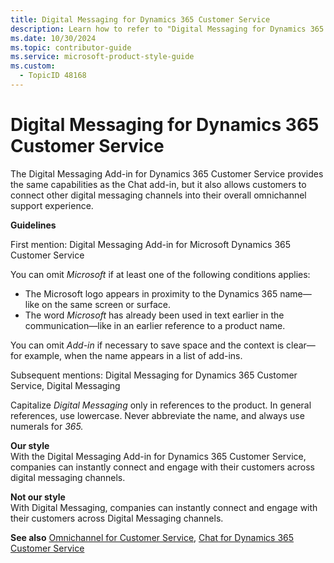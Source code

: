 ```yaml
---
title: Digital Messaging for Dynamics 365 Customer Service
description: Learn how to refer to "Digital Messaging for Dynamics 365 Customer Service" in your content.
ms.date: 10/30/2024
ms.topic: contributor-guide
ms.service: microsoft-product-style-guide
ms.custom:
  - TopicID 48168
---
```



# Digital Messaging for Dynamics 365 Customer Service

The Digital Messaging Add-in for Dynamics 365 Customer Service provides the same capabilities as the Chat add-in, but it also allows customers to connect other digital messaging channels into their overall omnichannel support experience.

**Guidelines**

First mention: Digital Messaging Add-in for Microsoft Dynamics 365 Customer Service

You can omit *Microsoft* if at least one of the following conditions applies:

- The Microsoft logo appears in proximity to the Dynamics 365 name—like on the same screen or surface.  
- The word *Microsoft* has already been used in text earlier in the communication—like in an earlier reference to a product name.

You can omit *Add-in* if necessary to save space and the context is clear—for example, when the name appears in a list of add-ins.

Subsequent mentions: Digital Messaging for Dynamics 365 Customer Service, Digital Messaging

Capitalize *Digital Messaging* only in references to the product. In general references, use lowercase. Never abbreviate the name, and always use numerals for *365.*

**Our style**  
With the Digital Messaging Add-in for Dynamics 365 Customer Service, companies can instantly connect and engage with their customers across digital messaging channels.

**Not our style**  
With Digital Messaging, companies can instantly connect and engage with their customers across Digital Messaging channels.

**See also** [Omnichannel for Customer Service](~\a_z_names_terms\o\omnichannel-for-customer-service.md), [Chat for Dynamics 365 Customer Service](~\a_z_names_terms\c\chat-for-dynamics-365-customer-service.md)

  